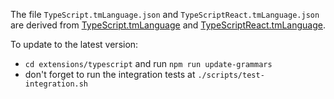 The file `TypeScript.tmLanguage.json` and `TypeScriptReact.tmLanguage.json` are derived from [TypeScript.tmLanguage](https://github.com/Microsoft/TypeScript-TmLanguage/blob/master/TypeScript.tmLanguage) and [TypeScriptReact.tmLanguage](https://github.com/Microsoft/TypeScript-TmLanguage/blob/master/TypeScriptReact.tmLanguage).

To update to the latest version:
- `cd extensions/typescript` and run `npm run update-grammars`
- don't forget to run the integration tests at `./scripts/test-integration.sh`
